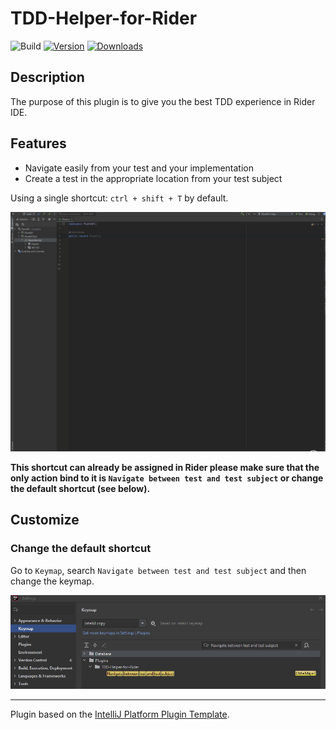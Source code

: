 # TDD-Helper-for-Rider

![Build](https://github.com/maximedezette/TDD-Helper-for-Rider/workflows/Build/badge.svg)
[![Version](https://img.shields.io/jetbrains/plugin/v/com.github.maximedezette.tddhelperforrider.svg)](https://plugins.jetbrains.com/plugin/com.github.maximedezette.tddhelperforrider)
[![Downloads](https://img.shields.io/jetbrains/plugin/d/com.github.maximedezette.tddhelperforrider.svg)](https://plugins.jetbrains.com/plugin/com.github.maximedezette.tddhelperforrider)

## Description

<!-- Plugin description -->
The purpose of this plugin is to give you the best TDD experience in Rider IDE.

## Features

* Navigate easily from your test and your implementation
* Create a test in the appropriate location from your test subject

Using a single shortcut: `ctrl + shift + T` by default.
<!-- Plugin description end -->

![demo](doc/images/demo.gif)

**This shortcut can already be assigned in Rider please make sure that the only action bind 
to it is `Navigate between test and test subject` or change the default shortcut (see below).**

## Customize

### Change the default shortcut

Go to `Keymap`, search `Navigate between test and test subject` and
then change the keymap.

![reassign-shortcut](doc/images/reassign-shortcut.png)

---
Plugin based on the [IntelliJ Platform Plugin Template][template].

[template]: https://github.com/JetBrains/intellij-platform-plugin-template
[docs:plugin-description]: https://plugins.jetbrains.com/docs/intellij/plugin-user-experience.html#plugin-description-and-presentation
